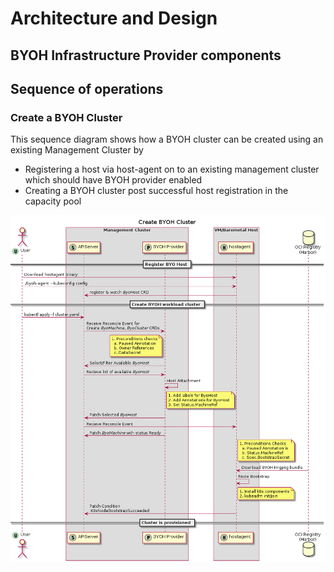 # Architecture and Design

## BYOH Infrastructure Provider components

## Sequence of operations
### Create a BYOH Cluster
This sequence diagram shows how a BYOH cluster can be created using an existing Management Cluster by
- Registering a host via host-agent on to an existing management cluster which should have BYOH provider enabled
- Creating a BYOH cluster post successful host registration in the capacity pool

![create-byoh-cluster](assets/create-byoh-cluster.png)